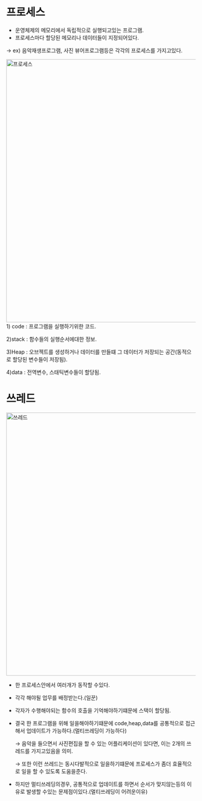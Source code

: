 # 프로세스

- 운영체제의 메모리에서 독립적으로 실행되고있는 프로그램.
- 프로세스마다 할당된 메모리나 데이터들이 지정되어있다.

 → ex) 음악재생프로그램, 사진 뷰어프로그램등은 각각의 프로세스를 가지고있다.

<img width="700" alt="프로세스" src="https://user-images.githubusercontent.com/58588011/118398775-198d3900-b695-11eb-9a3f-4fd9ba0449e1.png">
1) code : 프로그램을 실행하기위한 코드.

2)stack : 함수들의 실행순서에대한 정보.

3)Heap : 오브젝트를 생성하거나 데이터를 만들떄 그 데이터가 저장되는 공간(동적으로 할당된 변수들이 저장됨).

4)data : 전역변수, 스태틱변수들이 할당됨.




# 쓰레드
<img width="700" alt="쓰레드" src="https://user-images.githubusercontent.com/58588011/118398772-15f9b200-b695-11eb-93a5-2d0e88766af4.png">


- 한 프로세스안에서 여러개가 동작할 수있다.
- 각각 해야될 업무를 배정받는다.(일꾼)
- 각자가 수행해야되는 함수의 호출을 기억해야하기떄문에 스택이 할당됨.
- 결국 한 프로그램을 위해 일을해야하기떄문에 code,heap,data를 공통적으로 접근해서 업데이트가 가능하다.(멀티쓰레딩이 가능하다)

    → 음악을 들으면서 사진편집을 할 수 있는 어플리케이션이 있다면, 이는 2개의 쓰레드를 가지고있음을 의미.

    → 또한 이런 쓰레드는 동시다발적으로 일을하기떄문에 프로세스가 좀더 효율적으로 일을 할 수 있도록 도움을준다.

- 하지만 멀티쓰레딩의경우, 공통적으로 업데이트를 하면서 순서가 맞지않는등의 이유로 발생할 수있는 문제점이있다.(멀티쓰레딩이 어려운이유)
